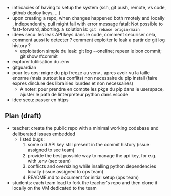 * intricacies of having to setup the system (ssh, git push, remote, vs code, github deploy keys, ...)  
* upon creating a repo, when changes happened both rmotely and locally , independently, pull might fail with error message fatal: Not possible to fast-forward, aborting. a solution is:  `git rebase origin/main`  
* idees secu: les leak API keys dans le code, comment securiser cela, comment aussi le detecter ? comment exploiter le leak a partir de git log history ?  
  * exploitation simple du leak: git log --oneline; repeer le bon commit; git show #commit   
* explorer lutilisation du .env  
* gitguardian  
* pour les ops: migre du pip freeze au venv , apres avoir vu la taille enorme (mais surtout les conflits) non necessaire du pip install (faire expres dinclure des librairies lourdes et non necessaires)  
  * A noter: pour prendre en compte les pkgs du pip dans le userspace, ajuster le path de linterpreteur python dans vscode  
* idee secu: passer en https  

## Plan (draft)  
* teacher: create the public repo with a minimal working codebase and deliberated issues embedded    
  * listed bugs: 
    1. some old API key still present in the commit history (issue assigned to sec team)  
    2. provide the best possible way to manage the api key, for e.g. with .env (sec team)  
    2. conflicts and oversizing while insalling python dependencies locally (issue assigned to ops team)  
    3. README.md to document for initial setup (ops team)  
* students: each team lead to fork the teacher's repo and then clone it locally on the VM dedicated to the team  
